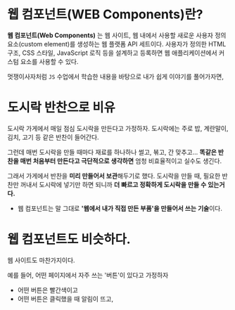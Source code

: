 # 웹 컴포넌트(WEB Components)란?

**웹 컴포넌트(Web Components)** 는 웹 사이트, 웹 내에서 사용할 새로운 사용자 정의요소(custom element)를 생성하는 웹 플랫폼 API 세트이다. 사용자가 정의한 HTML 구조, CSS 스타일, JavaScript 로직 등을 설계하고 등록하면 웹 애플리케이션에서 커스텀 요소를 사용할 수 있다.

멋쟁이사자처럼 `JS` 수업에서 학습한 내용을 바탕으로 내가 쉽게 이야기를 풀어가자면,

# 도시락 반찬으로 비유

도시락 가게에서 매일 점심 도시락을 만든다고 가정하자. 도시락에는 주로 밥, 계란말이, 김치, 고기 등 같은 반찬이 들어간다.

그런데 매번 도시락을 만들 때마다 재료를 하나하나 썰고, 볶고, 간 맞추고... **똑같은 반찬을 매번 처음부터 만든다고 극단적으로 생각하면** 엄청 비효율적이고 실수도 생긴다.

그래서 가게에서 반찬을 **미리 만들어서 보관**해두기로 했다. 도시락을 만들 때, 필요한 반찬만 꺼내서 도시락에 넣기만 하면 되니까 **더 빠르고 정확하게 도시락을 만들 수 있는거다.**

- 웹 컴포넌트는 말 그대로 **'웹에서 내가 직접 만든 부품'을 만들어서 쓰는 기술**이다.

# 웹 컴포넌트도 비슷하다.

웹 사이트도 마찬가지이다.

예를 들어, 어떤 페이지에서 자주 쓰는 '버튼'이 있다고 가정하자

- 어떤 버튼은 빨간색이고
- 어떤 버튼은 클릭했을 때 알림이 뜨고,